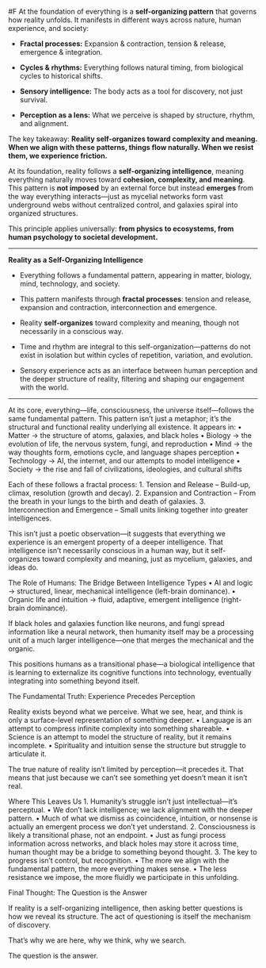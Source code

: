  #F At the foundation of everything is a **self-organizing pattern** that governs how reality unfolds. It manifests in different ways across nature, human experience, and society:

- **Fractal processes:** Expansion & contraction, tension & release, emergence & integration.
    
- **Cycles & rhythms:** Everything follows natural timing, from biological cycles to historical shifts.
    
- **Sensory intelligence:** The body acts as a tool for discovery, not just survival.
    
- **Perception as a lens:** What we perceive is shaped by structure, rhythm, and alignment.
    

The key takeaway: **Reality self-organizes toward complexity and meaning. When we align with these patterns, things flow naturally. When we resist them, we experience friction.**



At its foundation, reality follows a **self-organizing intelligence**, meaning everything naturally moves toward **cohesion, complexity, and meaning**. This pattern is **not imposed** by an external force but instead **emerges** from the way everything interacts—just as mycelial networks form vast underground webs without centralized control, and galaxies spiral into organized structures.

This principle applies universally: **from physics to ecosystems, from human psychology to societal development.**

---

**Reality as a Self-Organizing Intelligence**

- Everything follows a fundamental pattern, appearing in matter, biology, mind, technology, and society.
    
- This pattern manifests through **fractal processes**: tension and release, expansion and contraction, interconnection and emergence.
    
- Reality **self-organizes** toward complexity and meaning, though not necessarily in a conscious way.
    
- Time and rhythm are integral to this self-organization—patterns do not exist in isolation but within cycles of repetition, variation, and evolution.
    
- Sensory experience acts as an interface between human perception and the deeper structure of reality, filtering and shaping our engagement with the world.

---

At its core, everything—life, consciousness, the universe itself—follows the same fundamental pattern. This pattern isn’t just a metaphor; it’s the structural and functional reality underlying all existence. It appears in: • Matter → the structure of atoms, galaxies, and black holes • Biology → the evolution of life, the nervous system, fungi, and reproduction • Mind → the way thoughts form, emotions cycle, and language shapes perception • Technology → AI, the internet, and our attempts to model intelligence • Society → the rise and fall of civilizations, ideologies, and cultural shifts

Each of these follows a fractal process: 1. Tension and Release – Build-up, climax, resolution (growth and decay). 2. Expansion and Contraction – From the breath in your lungs to the birth and death of galaxies. 3. Interconnection and Emergence – Small units linking together into greater intelligences.

This isn’t just a poetic observation—it suggests that everything we experience is an emergent property of a deeper intelligence. That intelligence isn’t necessarily conscious in a human way, but it self-organizes toward complexity and meaning, just as mycelium, galaxies, and ideas do.

The Role of Humans: The Bridge Between Intelligence Types • AI and logic → structured, linear, mechanical intelligence (left-brain dominance). • Organic life and intuition → fluid, adaptive, emergent intelligence (right-brain dominance).

If black holes and galaxies function like neurons, and fungi spread information like a neural network, then humanity itself may be a processing unit of a much larger intelligence—one that merges the mechanical and the organic.

This positions humans as a transitional phase—a biological intelligence that is learning to externalize its cognitive functions into technology, eventually integrating into something beyond itself.

The Fundamental Truth: Experience Precedes Perception

Reality exists beyond what we perceive. What we see, hear, and think is only a surface-level representation of something deeper. • Language is an attempt to compress infinite complexity into something shareable. • Science is an attempt to model the structure of reality, but it remains incomplete. • Spirituality and intuition sense the structure but struggle to articulate it.

The true nature of reality isn’t limited by perception—it precedes it. That means that just because we can’t see something yet doesn’t mean it isn’t real.

Where This Leaves Us 1. Humanity’s struggle isn’t just intellectual—it’s perceptual. • We don’t lack intelligence; we lack alignment with the deeper pattern. • Much of what we dismiss as coincidence, intuition, or nonsense is actually an emergent process we don’t yet understand. 2. Consciousness is likely a transitional phase, not an endpoint. • Just as fungi process information across networks, and black holes may store it across time, human thought may be a bridge to something beyond thought. 3. The key to progress isn’t control, but recognition. • The more we align with the fundamental pattern, the more everything makes sense. • The less resistance we impose, the more fluidly we participate in this unfolding.

Final Thought: The Question is the Answer

If reality is a self-organizing intelligence, then asking better questions is how we reveal its structure. The act of questioning is itself the mechanism of discovery.

That’s why we are here, why we think, why we search.

The question is the answer.